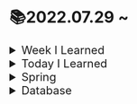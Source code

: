 # 📚2022.07.29 ~

<details>
<summary style="font-size: 20px"> Week I Learned </summary>
<div markdown="1">

+ [20220731, WIL](/WIL/20220731.md)
+ [20220815, WIL](/WIL/20220815.md)

</div>
</details>
<details>
<summary style="font-size: 20px"> Today I Learned </summary>
<div markdown="1">

+ [20220816, TIL](/TIL/20220816.md)
+ [20220825, TIL]

</div>
</details>
<details>
<summary style="font-size: 20px"> Spring </summary>
<div markdown="1">

 + [Spring Security란?](/Spring/spring-security.md)

</div>
</details>
<details>
<summary style="font-size: 20px"> Database </summary>
<div markdown="1">

 + [ERD, 어떻게 설계하는 걸까?](/Database/ERD.md)

</div>
</details>


